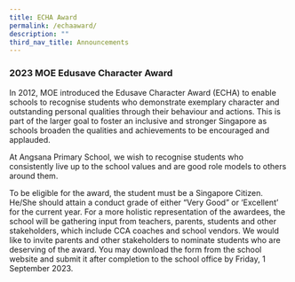 ```yaml
---
title: ECHA Award
permalink: /echaaward/
description: ""
third_nav_title: Announcements
---
```

### 2023 MOE Edusave Character Award

In 2012, MOE introduced the Edusave Character Award (ECHA) to enable schools to recognise
students who demonstrate exemplary character and outstanding personal qualities through their
behaviour and actions. This is part of the larger goal to foster an inclusive and stronger Singapore as
schools broaden the qualities and achievements to be encouraged and applauded.

At Angsana Primary School, we wish to recognise students who consistently live up to the school
values and are good role models to others around them.

To be eligible for the award, the student must be a Singapore Citizen. He/She should attain a
conduct grade of either “Very Good” or ‘Excellent’ for the current year. For a more holistic
representation of the awardees, the school will be gathering input from teachers, parents, students
and other stakeholders, which include CCA coaches and school vendors. We would like to invite
parents and other stakeholders to nominate students who are deserving of the award. You may
download the form from the school website and submit it after completion to the school office by
Friday, 1 September 2023.